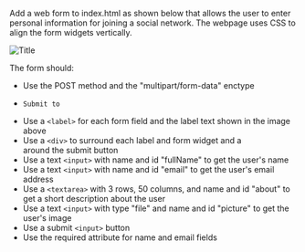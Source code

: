 Add a web form to index.html as shown below that allows the user to enter personal information for joining a social network. The webpage uses CSS to align the form widgets vertically.

![](https://storage.googleapis.com/reading_material_assets/pestoimages/advanced.png "Title")

The form should:

- Use the POST method and the "multipart/form-data" enctype
-     Submit to
- Use a `<label>` for each form field and the label text shown in the image above
- Use a `<div>` to surround each label and form widget and a <div> around the submit button
- Use a text `<input>` with name and id "fullName" to get the user's name
- Use a text `<input>` with name and id "email" to get the user's email address
- Use a `<textarea>` with 3 rows, 50 columns, and name and id "about" to get a short description about the user
- Use a text `<input>` with type "file" and name and id "picture" to get the user's image
- Use a submit `<input>` button
- Use the required attribute for name and email fields
